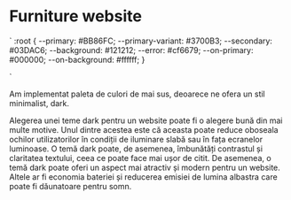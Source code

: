 # Furniture website

`
:root {
  --primary: #BB86FC;
  --primary-variant: #3700B3;
  --secondary: #03DAC6;
  --background: #121212;
  --error: #cf6679;
  --on-primary: #000000;
  --on-background: #ffffff;
}

`

Am implementat paleta de culori de mai sus, deoarece ne ofera un stil minimalist, dark.

Alegerea unei teme dark pentru un website poate fi o alegere bună din mai multe motive. Unul dintre acestea este că aceasta poate reduce oboseala ochilor utilizatorilor în condiții de iluminare slabă sau în fața ecranelor luminoase. O temă dark poate, de asemenea, îmbunătăți contrastul și claritatea textului, ceea ce poate face mai ușor de citit. De asemenea, o temă dark poate oferi un aspect mai atractiv și modern pentru un website.
Altele ar fi economia bateriei și reducerea emisiei de lumina albastra care poate fi dăunatoare pentru somn.